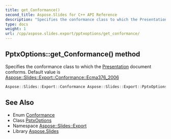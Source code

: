 ```yaml
---
title: get_Conformance()
second_title: Aspose.Slides for C++ API Reference
description: "Specifies the conformance class to which the Presentation document conforms. Default value is Aspose::Slides::Export::Conformance::Ecma376_2006"
type: docs
weight: 1
url: /cpp/aspose.slides.export/pptxoptions/get_conformance/
---
```

## PptxOptions::get_Conformance() method


Specifies the conformance class to which the [Presentation](../../../aspose.slides/presentation/) document conforms. Default value is [Aspose::Slides::Export::Conformance::Ecma376_2006](../../conformance/)

```cpp
Aspose::Slides::Export::Conformance Aspose::Slides::Export::PptxOptions::get_Conformance() override
```

## See Also

* Enum [Conformance](../conformance/)
* Class [PptxOptions](./)
* Namespace [Aspose::Slides::Export](../)
* Library [Aspose.Slides](../../)